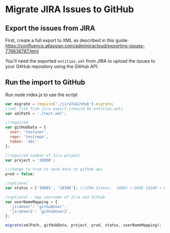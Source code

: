 # Migrate JIRA Issues to GitHub

## Export the issues from JIRA

First, create a full export to XML as described in this guide: https://confluence.atlassian.com/adminjiracloud/exporting-issues-776636787.html

You'll need the exported `entities.xml` from JIRA to upload the issues to your GitHub repository using the GitHub API.

## Run the import to GitHub

Run node index.js to use the script

``` js
var migrate = require('./jiraToGitHub').migrate;
//xml file from jira export (should be entities.xml)
var xmlPath = './test.xml';

//required
var gitHubData = {
  user: 'testuser',
  repo: 'testrepo',
  token: 'abc'
};

//required number of Jira project
var project = '10000';

//change to true to send data to github api
prod = false;

//optional 
var status = ['10001', '10100']; //JIRA Status:  10001 = DONE 10100 = Rejected ...

//optional - map username of Jira and Github
var userNameMapping = {
  'jiraUser': 'githubUser',
  'jiraUser2': 'githubUser2',
};

migrate(xmlPath, gitHubData, project, prod, status, userNameMapping);
```

